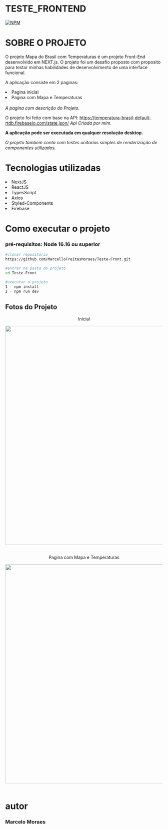 # TESTE_FRONTEND
[![NPM](https://img.shields.io/badge/license-MIT-green)](https://github.com/MarcelloFreitasMoraes/Teste-Front.git)

# SOBRE O PROJETO
O projeto Mapa do Brasil com Temperaturas é um projeto Front-End desenvolvido em NEXT.js.
O projeto foi um desafio proposto com proposito para testar minhas habilidades de desenvolvimento de uma interface funcional.

A aplicação consiste em 2 paginas:

<li>Pagina inicial</li>

<li>Pagina com Mapa e Temperaturas</li>

<br/>
<i>A pagina com descrição do Projeto.</i>

O projeto foi feito com base na API: https://temperatura-brasil-default-rtdb.firebaseio.com/state.json/
<i>Api Criada por mim.</i>

<strong>A aplicação pode ser executada em qualquer resolução desktop.</strong>

<i>O projeto também conta com testes unitarios simples de renderização de componentes utilizados.</i>

# Tecnologias utilizadas

<li>NextJS</li>
<li>ReactJS</li>
<li>TypesScript</li>
<li>Axios</li>
<li>Styled-Components</li>
<li>Firebase</li>

# Como executar o projeto
 ### pré-requisitos: Node 16.16 ou superior
 
 ```bash
 #clonar repositório 
 https://github.com/MarcelloFreitasMoraes/Teste-Front.git
 
 #entrar na pasta do projeto
 cd Teste-Front
 
 #executar o projeto
 1 - npm install
 2 - npm run dev
 ```
 ## Fotos do Projeto

<div align="center">
  <p>Inicial</p>
<img src="https://scontent.fcgh24-1.fna.fbcdn.net/v/t39.30808-6/331274869_646492107282066_3040790655248052817_n.jpg?stp=dst-jpg_s960x960&_nc_cat=110&ccb=1-7&_nc_sid=0debeb&_nc_ohc=zFPxBSVUKqoAX8z2p6y&_nc_ht=scontent.fcgh24-1.fna&oh=00_AfBH3kep-tKfDapMiuPAv5UrIARBcJoZYIMQ8dweQWwScQ&oe=63F44624" width="700px" />
</div>
<br/>

<div align="center">
  <p>Pagina com Mapa e Temperaturas</p>
<img src="https://scontent.fcgh24-1.fna.fbcdn.net/v/t39.30808-6/331335682_520145693588208_7270830109235049428_n.jpg?stp=dst-jpg_s960x960&_nc_cat=101&ccb=1-7&_nc_sid=0debeb&_nc_ohc=DkdpO97tGUYAX-mibf0&tn=V9A8v_UZ6IkVxG3G&_nc_ht=scontent.fcgh24-1.fna&oh=00_AfDqbQoaftoysqiNeniEwfd8Q14Pu4HXd6XyUuDaYeDrmw&oe=63F4B936" width="700px" />
</div>

 <br/>
 
 # autor
 ### Marcelo Moraes
 